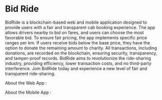 # Bid Ride

BidRide is a blockchain-based web and mobile application designed to provide users with a fair and transparent cab booking experience. The app allows drivers nearby to bid on fares, and users can choose the most favorable bid. To ensure fair pricing, the app implements specific price ranges per km. If users receive bids below the base price, they have the option to donate the remaining amount to charity. All transactions, including donations, are recorded on the blockchain, ensuring security, transparency, and tamper-proof records. BidRide aims to revolutionize the ride-sharing industry, providing efficiency, lower transaction costs, and no third-party interference. Join BidRide today and experience a new level of fair and transparent ride-sharing.

About the Web App :



About the Mobile App :
